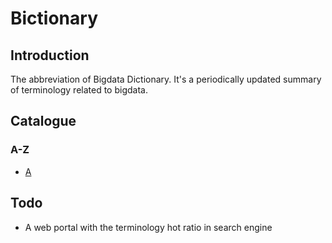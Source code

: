 # Bictionary

## Introduction
The abbreviation of Bigdata Dictionary. It's a periodically updated summary of terminology related to bigdata. 

## Catalogue
### A-Z
 - [A][1]


## Todo
 - A web portal with the terminology hot ratio in search engine

  [1]: https://www.pexels.com
